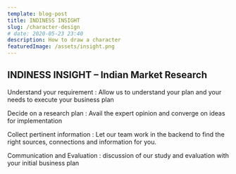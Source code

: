 ```yaml
---
template: blog-post
title: INDINESS INSIGHT
slug: /character-design
# date: 2020-05-23 23:40
description: How to draw a character
featuredImage: /assets/insight.png
---
```


## INDINESS INSIGHT – Indian Market Research

Understand your requirement : Allow us to understand your plan and your needs to execute your
business plan

Decide on a research plan : Avail the expert opinion and converge on ideas for implementation

Collect pertinent information : Let our team work in the backend to find the right sources, connections
and information for you.

Communication and Evaluation : discussion of our study and evaluation with your initial business plan

